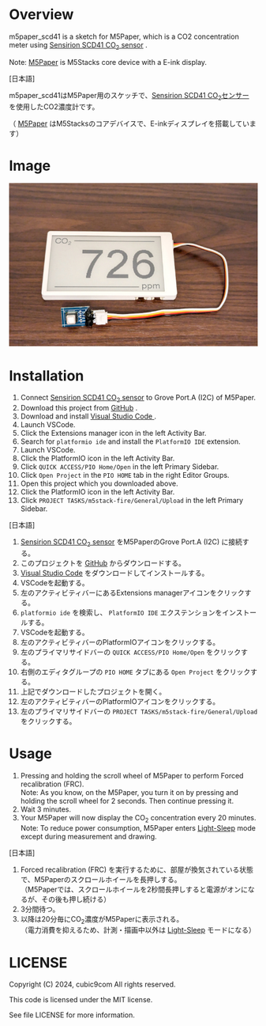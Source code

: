
# Overview

m5paper_scd41 is a sketch for M5Paper, which is a CO2 concentration meter using [Sensirion SCD41 CO<sub>2</sub> sensor](https://sensirion.com/products/catalog/SCD41) .

Note: [M5Paper](https://docs.m5stack.com/en/core/m5paper) is M5Stacks core device with a E-ink display.

\[日本語\]

m5paper_scd41はM5Paper用のスケッチで、[Sensirion SCD41 CO<sub>2</sub>センサー](https://sensirion.com/jp/products/product-catalog/SCD41) を使用したCO2濃度計です。

（ [M5Paper](https://docs.m5stack.com/en/core/m5paper) はM5Stacksのコアデバイスで、E-inkディスプレイを搭載しています）

# Image

![m5paper_scd41](docs/images/m5paper_scd41.jpg)

# Installation

1. Connect [Sensirion SCD41 CO<sub>2</sub> sensor](https://sensirion.com/products/catalog/SCD41) to Grove Port.A (I2C) of M5Paper.
1. Download this project from [GitHub](https://github.com/cubic9com/m5paper_scd41/) .
1. Download and install [Visual Studio Code ](https://code.visualstudio.com/) .
1. Launch VSCode.
1. Click the Extensions manager icon in the left Activity Bar.
1. Search for `platformio ide` and install the `PlatformIO IDE` extension.
1. Launch VSCode.
1. Click the PlatformIO icon in the left Activity Bar.
1. Click `QUICK ACCESS/PIO Home/Open` in the left Primary Sidebar.
1. Click `Open Project` in the `PIO HOME` tab in the right Editor Groups.
1. Open this project which you downloaded above.
1. Click the PlatformIO icon in the left Activity Bar.
1. Click `PROJECT TASKS/m5stack-fire/General/Upload` in the left Primary Sidebar.

\[日本語\]

1. [Sensirion SCD41 CO<sub>2</sub> sensor](https://sensirion.com/products/catalog/SCD41) をM5PaperのGrove Port.A (I2C) に接続する。
1. このプロジェクトを [GitHub](https://github.com/cubic9com/m5paper_scd41) からダウンロードする。
1. [Visual Studio Code](https://code.visualstudio.com/) をダウンロードしてインストールする。
1. VSCodeを起動する。
1. 左のアクティビティバーにあるExtensions managerアイコンをクリックする。
1. `platformio ide` を検索し、 `PlatformIO IDE` エクステンションをインストールする。
1. VSCodeを起動する。
1. 左のアクティビティバーのPlatformIOアイコンをクリックする。
1. 左のプライマリサイドバーの `QUICK ACCESS/PIO Home/Open` をクリックする。
1. 右側のエディタグループの `PIO HOME` タブにある `Open Project` をクリックする。
1. 上記でダウンロードしたプロジェクトを開く。
1. 左のアクティビティバーのPlatformIOアイコンをクリックする。
1. 左のプライマリサイドバーの `PROJECT TASKS/m5stack-fire/General/Upload` をクリックする。

# Usage

1. Pressing and holding the scroll wheel of M5Paper to perform Forced recalibration (FRC).  
Note: As you know, on the M5Paper, you turn it on by pressing and holding the scroll wheel for 2 seconds. Then continue pressing it.
1. Wait 3 minutes.
1. Your M5Paper will now display the CO<sub>2</sub> concentration every 20 minutes.  
Note: To reduce power consumption, M5Paper enters [Light-Sleep](https://docs.espressif.com/projects/esp-idf/en/stable/esp32/api-reference/system/sleep_modes.html#id1) mode except during measurement and drawing.

\[日本語\]

1. Forced recalibration (FRC) を実行するために、部屋が換気されている状態で、M5Paperのスクロールホイールを長押しする。  
（M5Paperでは、スクロールホイールを2秒間長押しすると電源がオンになるが、その後も押し続ける）
1. 3分間待つ。
1. 以降は20分毎にCO<sub>2</sub>濃度がM5Paperに表示される。  
（電力消費を抑えるため、計測・描画中以外は [Light-Sleep](https://docs.espressif.com/projects/esp-idf/en/stable/esp32/api-reference/system/sleep_modes.html#id1) モードになる）

# LICENSE

Copyright (C) 2024, cubic9com All rights reserved.

This code is licensed under the MIT license.

See file LICENSE for more information.
